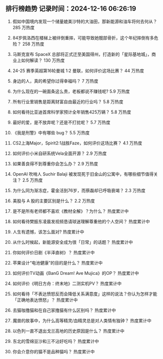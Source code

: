 
## 排行榜趋势 记录时间：2024-12-16 06:26:19
  
  1. 假如中国境内发现一个储量媲美沙特的大油田，那新能源和油车将何去何从？ 285 万热度
    
  2. 84岁佩洛西在楼梯上被绊倒重摔，可能导致她髋部骨折，这个年纪摔倒有多危险？ 258 万热度
    
  3. 马斯克宣布 SpaceX 总部将正式迁至美国得州，打造新的「星际基地城」，商业上如何解读？ 130 万热度
    
  4. 24-25 赛季英超第16轮曼城 1:2 曼联，如何评价这场比赛？ 44 万热度
    
  5. 身边的人，真的希望你过得幸福吗？ 7 万热度
    
  6. 为什么现在的一碗面条这么贵，老板都说不赚钱呢? 5.9 万热度
    
  7. 所有行业里销售是距离财富自由最近的行业吗？ 5.8 万热度
    
  8. 如何看待比亚迪首席科学家预计全年销售425万辆？ 5.8 万热度
    
  9. 最好的爱，是不放弃呢？还是不打扰呢？ 5.7 万热度
    
  10. 《我是刑警》中有哪些 bug？ 5.5 万热度
    
  11. CS2上海Major，Spirit2:1战胜Faze，如何评价这场比赛？ 4.1 万热度
    
  12. 如何评价小米自研系统Vela全面开源？ 2.9 万热度
    
  13. 如果善良得不到尊重你会怎么办？ 2.9 万热度
    
  14. OpenAI 吹哨人 Suchir Balaji 被发现死于旧金山的公寓中，有哪些细节值得关注？ 2.5 万热度
    
  15. 为什么同为渐冻症，霍金活到76岁，而蔡磊却已呼吸衰竭？ 2.3 万热度
    
  16. 美股与 A 股的主要区别是什么？ 2.2 万热度
    
  17. 是不是所有老师都不喜欢《教材全解》？为什么？ 热度累计中
    
  18. 如何看待樊振东凌晨发视频恳请球迷理解尊重他的个人空间？ 热度累计中
    
  19. 人生有遗憾，该怎么面对? 热度累计中
    
  20. 从什么时候起，新能源安全成为很「日常」的话题？ 热度累计中
    
  21. 你如何评价日剧《半泽直树》？ 热度累计中
    
  22. 苹果设计“电池健康”的目的是什么？ 热度累计中
    
  23. 如何评价TV动画《BanG Dream! Ave Mujica》的OP？ 热度累计中
    
  24. 如何评价《明日方舟：终末地》二测实机PV？ 热度累计中
    
  25. 如何看待「不表达愤怒反而会降低关系满意度」这样的说法？你认为怎样才能「正确地表达愤怒」？ 热度累计中
    
  26. 去猫咖撸猫和在自己家撸猫有什么区别吗？ 热度累计中
    
  27. 魔兽的故事中，为什么高等精灵/血精灵总是对人类情有独钟？ 热度累计中
    
  28. 以色列一直不退出戈兰高地的历史原因是什么？ 热度累计中
    
  29. 东北的雪绵豆沙和三不沾好吃吗？ 热度累计中
    
  30. 你会介意你的猫不是品种猫吗？ 热度累计中
    